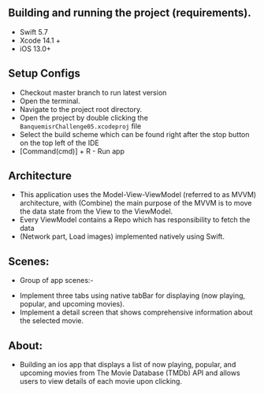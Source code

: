 ## Building and running the project (requirements).
* Swift 5.7
* Xcode 14.1 +
* iOS 13.0+

## Setup Configs
- Checkout master branch to run latest version
- Open the terminal.
- Navigate to the project root directory.
- Open the project by double clicking the `BanquemisrChallenge05.xcodeproj` file
- Select the build scheme which can be found right after the stop button on the top left of the IDE
- [Command(cmd)] + R - Run app

## Architecture
- This application uses the Model-View-ViewModel (referred to as MVVM) architecture, with (Combine)
the main purpose of the MVVM is to move the data state from the View to the ViewModel.
- Every ViewModel contains a Repo which has responsibility to fetch the data 
- (Network part, Load images)  implemented natively using Swift.



## Scenes:
* Group of app scenes:-
- Implement three tabs using native tabBar for displaying (now playing, popular, and upcoming movies).
- Implement a detail screen that shows comprehensive information about the selected movie.

## About:
- Building an ios app that displays a list of now playing, popular, and upcoming movies from The Movie Database (TMDb) API and allows users to view details of each movie upon clicking.

